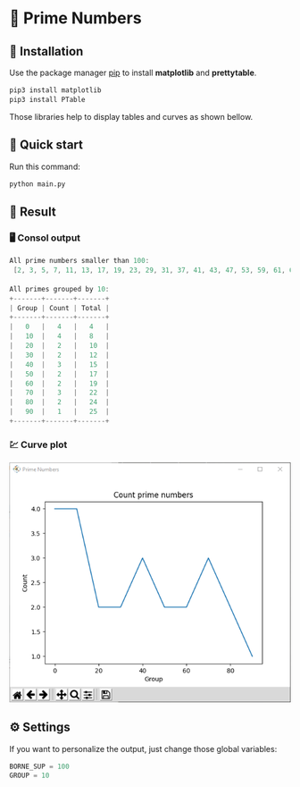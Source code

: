 # :abacus: Prime Numbers

## :memo: Installation

Use the package manager [pip](https://pip.pypa.io/en/stable/) to install **matplotlib** and **prettytable**.

```bash
pip3 install matplotlib
pip3 install PTable
```

Those libraries help to display tables and curves as shown bellow.


## :rocket: Quick start 

Run this command:
```bash
python main.py
```

## :dart: Result

### :desktop_computer: Consol output
```as
All prime numbers smaller than 100:
 [2, 3, 5, 7, 11, 13, 17, 19, 23, 29, 31, 37, 41, 43, 47, 53, 59, 61, 67, 71, 73, 79, 83, 89, 97]

All primes grouped by 10:
+-------+-------+-------+
| Group | Count | Total |
+-------+-------+-------+
|   0   |   4   |   4   |
|   10  |   4   |   8   |
|   20  |   2   |   10  |
|   30  |   2   |   12  |
|   40  |   3   |   15  |
|   50  |   2   |   17  |
|   60  |   2   |   19  |
|   70  |   3   |   22  |
|   80  |   2   |   24  |
|   90  |   1   |   25  |
+-------+-------+-------+
```

### :chart: Curve plot 
![curve](img/curve.PNG)


## :gear: Settings
If you want to personalize the output, just change those global variables:

```python
BORNE_SUP = 100
GROUP = 10
```
